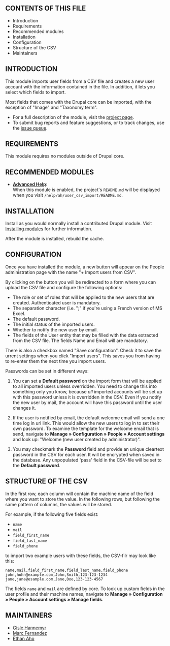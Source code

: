 CONTENTS OF THIS FILE
---------------------

 * Introduction
 * Requirements
 * Recommended modules
 * Installation
 * Configuration
 * Structure of the CSV
 * Maintainers


INTRODUCTION
------------

This module imports user fields from a CSV file and creates a new user
account with the information contained in the file. In addition, it
lets you select which fields to import.

Most fields that comes with the Drupal core can be imported, with the
exception of "Image" and "Taxonomy term".

 * For a full description of the module, visit the [project page][1].
 * To submit bug reports and feature suggestions, or to track changes,
   use the [issue queue][2].
   

REQUIREMENTS
------------

This module requires no modules outside of Drupal core.


RECOMMENDED MODULES
-------------------

* [**Advanced Help**][3]:  
  When this module is enabled, the project's `README.md` will be
  displayed when you visit `/help/ah/user_csv_import/README.md`.


INSTALLATION
------------

Install as you would normally install a contributed Drupal
module. Visit [Installing modules][4] for further information.
   
After the module is installed, rebuild the cache.


CONFIGURATION
-------------

Once you have installed the module, a new button will appear on the
People administration page with the name "+ Import users from CSV".

By clicking on the button you will be redirected to a form where you
can upload the CSV file and configure the following options:

 * The role or set of roles that will be applied to the new users that
   are created. Authenticated user is mandatory.
 * The separation character (i.e. ";" if you're using a French version
   of MS Excel.
 * The default password.
 * The initial status of the imported users.
 * Whether to notify the new user by email.
 * The fields of the User entity that may be filled with the data
   extracted from the CSV file. The fields Name and Email will are
   mandatory.

There is also a checkbox named "Save configuration". Check it to save
the urrent settings when you click "Import users".  This saves you
from having to re-enter them the next time you import users.

Passwords can be set in different ways:

 1. You can set a **Default password** on the import form that will be
    applied to all imported users unless overridden.  You need to
    change this into something only you know, because *all* imported
    accounts will be set up with this password unless it is overridden
    in the CSV. Even if you notify the new user by mail, the account
    will have this password until the user changes it.

 2. If the user is notified by email, the default welcome email will
    send a one time log in url link. This would allow the new users to
    log in to set their own password. To examine the template for the
    welcome email that is send, navigate to **Manage » Configuration »
    People » Account settings** and look up: "Welcome (new user
    created by administrator)".

 3. You may checkmark the **Password** field and provide an unique
    cleartext password in the CSV for each user. It will be encrypted
    when saved in the database. Any unpopulated 'pass' field in the
    CSV-file will be set to the **Default password**.


STRUCTURE OF THE CSV
--------------------

In the first row, each column will contain the machine name of the
field where you want to store the value. In the following rows, but
following the same pattern of columns, the values will be stored.

For example, if the following five fields exist:

* `name`
* `mail`
* `field_first_name`
* `field_last_name`
* `field_phone`

to import two example users with these fields, the CSV-filr may look
like this:

`name,mail,field_first_name,field_last_name,field_phone`  
`john,hohn@example.com,John,Smith,123-123-1234`  
`jane,jane@esample.com,Jane,Doe,123-123-4567`

The fields `name` and `mail` are defined by core. To look up custom
fields in the user profile and their machine names, navigate to
**Manage » Configuration » People » Account settings » Manage fields**.


MAINTAINERS
-----------

 * [Gisle Hannemyr][5]
 * [Marc Fernandez][6]
 * [Ethan Aho][7]


[1]: https://www.drupal.org/project/user_csv_import
[2]: https://www.drupal.org/project/issues/user_csv_import
[3]: https://www.drupal.org/project/advanced_help
[4]: https://www.drupal.org/node/1897420
[5]: https://www.drupal.org/u/gisle
[6]: https://www.drupal.org/u/mcfdez87
[7]: https://www.drupal.org/u/eahonet
